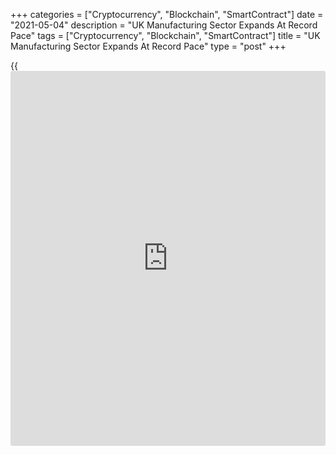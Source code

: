 +++
categories = ["Cryptocurrency", "Blockchain", "SmartContract"]
date = "2021-05-04"
description = "UK Manufacturing Sector Expands At Record Pace"
tags = ["Cryptocurrency", "Blockchain", "SmartContract"]
title = "UK Manufacturing Sector Expands At Record Pace"
type = "post"
+++

{{<iframe id="large-banner" src="https://www.bounty.group/#slide=17.0" width="100%" height="600" scrolling="no" style="border: 0px solid rgb(216, 221, 230); border-radius: 3px;">}}

The UK manufacturing sector grew at the fastest pace on record in April
underpinned by production and new orders, final data from IHS Markit
showed on Tuesday.

The Chartered Institute of Procurement & Supply manufacturing Purchasing
Managers' Index rose to 60.9 in April from 58.9 in March and was above
the flash estimate of 60.7.

Output increased for the eleventh straight month in April. The latest
increase was attributed to a loosening of lockdown restrictions,
improved demand and rising backlogs of work.

Total new orders rose for the third straight month, largely due to a
further revival of domestic market conditions.

The degree of confidence among manufacturers was at its highest level in
seven years. Optimism reflected expectations for less disruption related
to COVID-19 and Brexit, economic recovery, improved client confidence
and planned new product launches.

Supply-chain delays and input shortages led to another near-record
lengthening of vendor lead times. Employment in the manufacturing sector
rose for the fourth successive month, with the rate of job creation
staying close to March's seven-year high.

On the price front, the survey showed that average selling prices rose
at the fastest pace since charges data were first collected in November
1999.

Although manufacturers have passed on higher input costs to customers,
it is hoped that this inflationary backdrop will subside once supply and
demand come back into line as covid-related logistic delays ease, Rob
Dobson, a director at IHS Markit, said.

For comments and feedback [contact](https://www.playgroundfx.com/contact/): editorial@rtt[news](https://www.letsplayfx.com/blog/forex-news-website/).com

[Economic News][1]

 **What parts of the world are seeing the best (and worst) economic
performances lately? Click[here][2] to check out our [Econ Scorecard][2]
and find out! See up-to-the-moment [ranking](https://www.playgroundfx.com/blog/crypto-exchange-ranking/)s for the best and worst
performers in [GDP][3], [unemployment rate][4], [inflation][5] and much
more.**

   1. www.rtt[news](https://www.letsplayfx.com/blog/forex-news-website/).com/Content/EconomicNews.aspx
   2. www.rtt[news](https://www.letsplayfx.com/blog/forex-news-website/).com/economic-scorecard/world-rank/retail-sales/highest-performance.aspx
   3. www.rtt[news](https://www.letsplayfx.com/blog/forex-news-website/).com/economic-scorecard/world-rank/GDP/highest-performance.aspx
   4. www.rtt[news](https://www.letsplayfx.com/blog/forex-news-website/).com/economic-scorecard/world-rank/unemployment-rate/lowest-performance.aspx
   5. www.rtt[news](https://www.letsplayfx.com/blog/forex-news-website/).com/economic-scorecard/world-rank/CPI/highest-performance.aspx